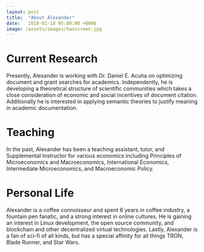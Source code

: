 ```yaml
---
layout: post
title:  "About Alexander"
date:   2018-01-18 05:00:00 +0000
image: /assets/images/twoscreen.jpg
---
```


# Current Research

Presently, Alexander is working with Dr. Daniel E. Acuña on optimizing document and grant searches for academics. Independently, he is developing a theoretical structure of scientific communities which takes a close consideration of economic and social incentives of document citation. Additionally he is interested in applying semantic theories to justify meaning in academic documentation.

# Teaching

In the past, Alexander has been a teaching assistant, tutor, and Supplemental Instructor for various economics including Principles of Microeconomics and Macroeconomics, International Economics, Intermediate Microeconomics, and Macroeconomic Policy.

# Personal Life

Alexander is a coffee connoisseur and spent 6 years in coffee industry, a fountain pen fanatic, and a strong interest in online cultures. He is gaining an interest in Linux development, the open source community, and blockchain and other decentralized virtual technologies. Lastly, Alexander is a fan of sci-fi of all kinds, but has a special affinity for all things TRON, Blade Runner, and Star Wars.
